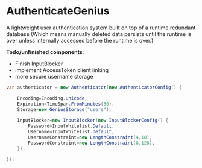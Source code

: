 # AuthenticateGenius
A lightweight user authentication system built on top of a runtime redundant database (Which means manually deleted data persists until the runtime is over unless internally accessed before the runtime is over.)

**Todo/unfinished components**:
- Finish InputBlocker
- implement AccessToken client linking
- more secure username storage

```c#
var authenticator = new Authenticator(new AuthenticatorConfig() {

	Encoding=Encoding.Unicode,
	Expiration=TimeSpan.FromMinutes(30),
	Storage=new GeniusStorage("users"),
  
	InputBlocker=new InputBlocker(new InputBlockerConfig() {
		Password=InputWhitelist.Default,
		Username=InputWhitelist.Default,
		UsernameConstraint=new LengthConstraint(4,18),
		PasswordConstraint=new LengthConstraint(8,128),
	}),
  
});
```
